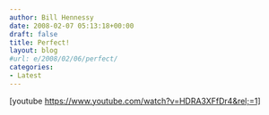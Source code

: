 ```yaml
---
author: Bill Hennessy
date: 2008-02-07 05:13:18+00:00
draft: false
title: Perfect!
layout: blog
#url: e/2008/02/06/perfect/
categories:
- Latest
---
```


[youtube https://www.youtube.com/watch?v=HDRA3XFfDr4&rel;=1]
